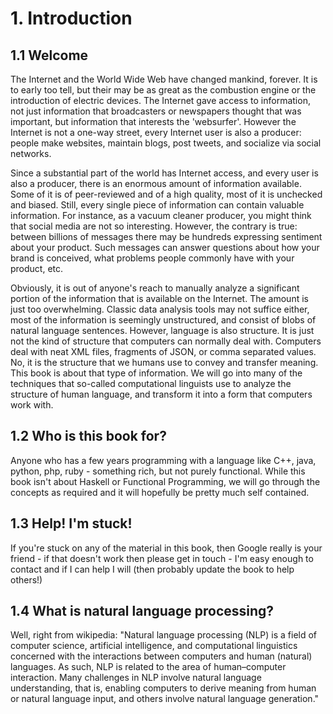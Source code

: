 # 1. Introduction

## 1.1 Welcome

The Internet and the World Wide Web have changed mankind, forever. It is to early too tell, but their may be as great as the combustion engine or the introduction of electric devices. The Internet gave access to information, not just information that broadcasters or newspapers thought that was important, but information that interests the 'websurfer'. However the Internet is not a one-way street, every Internet user is also a producer: people make websites, maintain blogs, post tweets, and socialize via social networks.

Since a substantial part of the world has Internet access, and every user is also a producer, there is an enormous amount of information available. Some of it is of peer-reviewed and of a high quality, most of it is unchecked and biased. Still, every single piece of information can contain valuable information. For instance, as a vacuum cleaner producer, you might think that social media are not so interesting. However, the contrary is true: between billions of messages there may be hundreds expressing sentiment about your product. Such messages can answer questions about how your brand is conceived, what problems people commonly have with your product, etc.

Obviously, it is out of anyone's reach to manually analyze a significant portion of the information that is available on the Internet. The amount is just too overwhelming. Classic data analysis tools may not suffice either, most of the information is seemingly unstructured, and consist of blobs of natural language sentences. However, language is also structure. It is just not the kind of structure that computers can normally deal with. Computers deal with neat XML files, fragments of JSON, or comma separated values. No, it is the structure that we humans use to convey and transfer meaning. This book is about that type of information. We will go into many of the techniques that so-called computational linguists use to analyze the structure of human language, and transform it into a form that computers work with.

## 1.2 Who is this book for?

Anyone who has a few years programming with a language like C++, java, python, php, ruby - something rich, but not purely functional. While this book isn't about Haskell or Functional Programming, we will go through the concepts as required and it will hopefully be pretty much self contained.

## 1.3 Help! I'm stuck!

If you're stuck on any of the material in this book, then Google really is your friend - if that doesn't work then please get in touch - I'm easy enough to contact and if I can help I will (then probably update the book to help others!)

## 1.4 What is natural language processing?

Well, right from wikipedia: "Natural language processing (NLP) is a field of computer science, artificial intelligence, and computational linguistics concerned with the interactions between computers and human (natural) languages. As such, NLP is related to the area of human–computer interaction. Many challenges in NLP involve natural language understanding, that is, enabling computers to derive meaning from human or natural language input, and others involve natural language generation."
